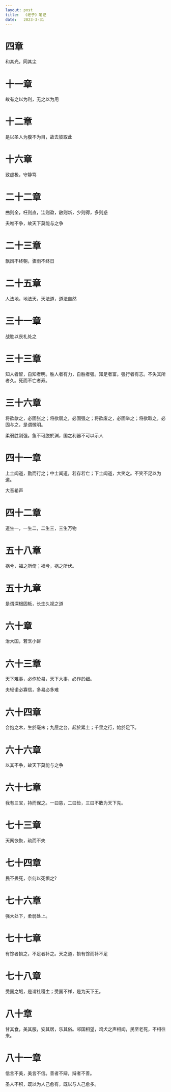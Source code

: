 ```yaml
---
layout:	post
title:	《老子》笔记
date:	2023-3-31
---
```


# 四章
 
和其光，同其尘
 
# 十一章
 
故有之以为利，无之以为用
 
# 十二章
 
是以圣人为腹不为目，故去彼取此
 
# 十六章
 
致虚极，守静笃
 
# 二十二章
 
曲则全，枉则直，洼则盈，敝则新，少则得，多则惑
 
夫唯不争，故天下莫能与之争
 
# 二十三章
 
飘风不终朝，骤雨不终日
 
# 二十五章
 
人法地，地法天，天法道，道法自然
 
# 三十一章
 
战胜以丧礼处之
 
# 三十三章
 
知人者智，自知者明。胜人者有力，自胜者强。知足者富。强行者有志。不失其所者久。死而不亡者寿。
 
# 三十六章
 
将欲歙之，必固张之；将欲弱之，必固强之；将欲废之，必固举之；将欲取之，必固与之，是谓微明。
 
柔弱胜刚强。鱼不可脱於渊，国之利器不可以示人
 
# 四十一章
 
上士闻道，勤而行之；中士闻道，若存若亡；下士闻道，大笑之。不笑不足以为道。
 
大音希声
 
# 四十二章
 
道生一，一生二，二生三，三生万物
 
# 五十八章
 
祸兮，福之所倚；福兮，祸之所伏。
 
# 五十九章
 
是谓深根固柢，长生久视之道
 
# 六十章
 
治大国，若烹小鲜
 
# 六十三章
 
天下难事，必作於易，天下大事，必作於细。
 
夫轻诺必寡信，多易必多难
 
# 六十四章
 
合抱之木，生於毫末；九层之台，起於累土；千里之行，始於足下。
 
# 六十六章
 
以其不争，故天下莫能与之争
 
# 六十七章
 
我有三宝，持而保之。一曰慈，二曰俭，三曰不敢为天下先。
 
# 七十三章
 
天网恢恢，疏而不失
 
# 七十四章
 
民不畏死，奈何以死惧之?
 
# 七十六章
 
强大处下，柔弱处上。
 
# 七十七章
 
有馀者损之，不足者补之。天之道，损有馀而补不足
 
# 七十八章
 
受国之垢，是谓社稷主；受国不祥，是为天下王。
 
# 八十章
 
甘其食，美其服，安其居，乐其俗。邻国相望，鸡犬之声相闻，民至老死，不相往来。
 
# 八十一章
 
信言不美，美言不信。善者不辩，辩者不善。
 
圣人不积，既以为人己愈有，既以与人己愈多。
 
